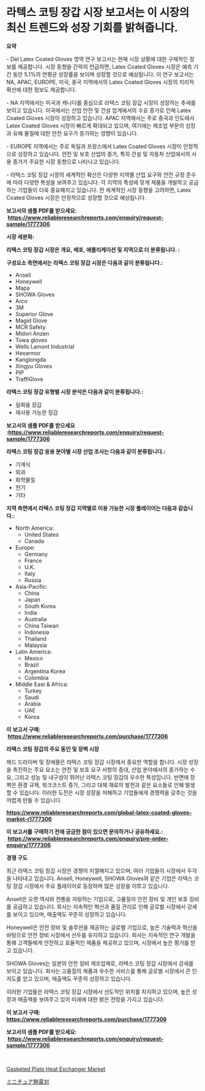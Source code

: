 <p><h1>라텍스 코팅 장갑 시장 보고서는 이 시장의 최신 트렌드와 성장 기회를 밝혀줍니다.</h1></p><p><strong>요약</strong></p>
<p><p>- Del Latex Coated Gloves 영역 연구 보고서는 현재 시장 상황에 대한 구체적인 정보를 제공합니다. 시장 동향을 간략히 언급하면, Latex Coated Gloves 시장은 예측 기간 동안 5.1%의 연평균 성장률을 보이며 성장할 것으로 예상됩니다. 이 연구 보고서는 NA, APAC, EUROPE, 미국, 중국 지역에서의 Latex Coated Gloves 시장의 지리적 확산에 대한 정보도 제공합니다.</p><p>- NA 지역에서는 미국과 캐나다를 중심으로 라텍스 코팅 장갑 시장이 성장하는 추세를 보이고 있습니다. 미국에서는 산업 안전 및 건설 업계에서의 수요 증가로 인해 Latex Coated Gloves 시장이 성장하고 있습니다. APAC 지역에서는 주로 중국과 인도에서 Latex Coated Gloves 시장이 빠르게 확대되고 있으며, 여기에는 제조업 부문의 성장과 유해 물질에 대한 안전 요구가 증가하는 영향이 있습니다.</p><p>- EUROPE 지역에서는 주로 독일과 프랑스에서 Latex Coated Gloves 시장이 안정적으로 성장하고 있습니다. 안전 및 보호 산업의 증가, 특히 건설 및 자동차 산업에서의 사용 증가가 주요한 시장 동향으로 나타나고 있습니다.</p><p>- 라텍스 코팅 장갑 시장의 세계적인 확산은 다양한 지역별 산업 요구와 안전 규정 준수에 따라 다양한 특성을 보여주고 있습니다. 각 지역의 특성에 맞게 제품을 개발하고 공급하는 기업들이 더욱 중요해지고 있습니다. 전 세계적인 시장 동향을 고려하면, Latex Coated Gloves 시장은 안정적으로 성장할 것으로 예상됩니다.</p></p>
<p><strong>보고서의 샘플 PDF를 받으세요: &nbsp;<a href="https://www.reliableresearchreports.com/enquiry/request-sample/1777306">https://www.reliableresearchreports.com/enquiry/request-sample/1777306</a></strong></p>
<p><strong>시장 세분화:</strong></p>
<p><strong> 라텍스 코팅 장갑 시장은 개요, 배포, 애플리케이션 및 지역으로 더 분류됩니다. :</strong></p>
<p><strong>구성요소 측면에서는 라텍스 코팅 장갑 시장은 다음과 같이 분류됩니다.:</strong></p>
<p><ul><li>Ansell</li><li>Honeywell</li><li>Mapa</li><li>SHOWA Gloves</li><li>Arco</li><li>3M</li><li>Superior Glove</li><li>Magid Glove</li><li>MCR Safety</li><li>Midori Anzen</li><li>Towa gloves</li><li>Wells Lamont Industrial</li><li>Hexarmor</li><li>Kanglongda</li><li>Xingyu Gloves</li><li>PIP</li><li>TraffiGlove</li></ul></p>
<p><strong> 라텍스 코팅 장갑 유형별 시장 분석은 다음과 같이 분류됩니다.:</strong></p>
<p><ul><li>일회용 장갑</li><li>재사용 가능한 장갑</li></ul></p>
<p><strong>보고서의 샘플 PDF를 받으세요 :<a href="https://www.reliableresearchreports.com/enquiry/request-sample/1777306">https://www.reliableresearchreports.com/enquiry/request-sample/1777306</a></strong></p>
<p><strong> 라텍스 코팅 장갑 응용 분야별 시장 산업 조사는 다음과 같이 분류됩니다.:</strong></p>
<p><ul><li>기계식</li><li>외과</li><li>화학물질</li><li>전기</li><li>기타</li></ul></p>
<p><strong>지역 측면에서 라텍스 코팅 장갑 지역별로 이용 가능한 시장 플레이어는 다음과 같습니다.:</strong></p>
<p><ul>
    <li>
        North America:
        <ul>
            <li>United States</li>
            <li>Canada</li>
        </ul>
    </li>
    <li>
        Europe:
        <ul>
            <li>Germany</li>
            <li>France</li>
            <li>U.K.</li>
            <li>Italy</li>
            <li>Russia</li>
        </ul>
    </li>
    <li>
        Asia-Pacific:
        <ul>
            <li>China</li>
            <li>Japan</li>
            <li>South Korea</li>
            <li>India</li>
            <li>Australia</li>
            <li>China Taiwan</li>
            <li>Indonesia</li>
            <li>Thailand</li>
            <li>Malaysia</li>
        </ul>
    </li>
    <li>
        Latin America:
        <ul>
            <li>Mexico</li>
            <li>Brazil</li>
            <li>Argentina Korea</li>
            <li>Colombia</li>
        </ul>
    </li>
    <li>
        Middle East & Africa:
        <ul>
            <li>Turkey</li>
            <li>Saudi</li>
            <li>Arabia</li>
            <li>UAE</li>
            <li>Korea</li>
        </ul>
    </li>
    </ul></p>
<p><strong>이 보고서 구매: &nbsp;<a href="https://www.reliableresearchreports.com/purchase/1777306">https://www.reliableresearchreports.com/purchase/1777306</a></strong></p>
<p><strong>라텍스 코팅 장갑의 주요 동인 및 장벽 시장</strong></p>
<p><p>헤드 드라이버 및 장애물은 라텍스 코팅 장갑 시장에서 중요한 역할을 합니다. 시장 성장을 촉진하는 주요 요소는 안전 및 보호 요구 사항의 증대, 산업 분야에서의 증가하는 수요, 그리고 성능 및 내구성이 뛰어난 라텍스 코팅 장갑의 우수한 특성입니다. 반면에 장벽은 환경 규제, 워크코스트 증가, 그리고 대체 재료의 발전과 같은 요소들로 인해 발생할 수 있습니다. 이러한 도전은 시장 성장을 저해하고 기업들에게 경쟁력을 갖추는 것을 어렵게 만들 수 있습니다.</p></p>
<p><strong><a href="https://www.reliableresearchreports.com/global-latex-coated-gloves-market-r1777306">https://www.reliableresearchreports.com/global-latex-coated-gloves-market-r1777306</a></strong></p>
<p><strong>이 보고서를 구매하기 전에 궁금한 점이 있으면 문의하거나 공유하세요.: &nbsp;<a href="https://www.reliableresearchreports.com/enquiry/pre-order-enquiry/1777306">https://www.reliableresearchreports.com/enquiry/pre-order-enquiry/1777306</a></strong></p>
<p><strong>경쟁 구도</strong></p>
<p><p>최근 라텍스 코팅 장갑 시장은 경쟁이 치열해지고 있으며, 여러 기업들이 시장에서 두각을 나타내고 있습니다. Ansell, Honeywell, SHOWA Gloves와 같은 기업은 라텍스 코팅 장갑 시장에서 주요 플레이어로 등장하며 많은 성장을 이루고 있습니다.</p><p>Ansell은 오랜 역사와 전통을 자랑하는 기업으로, 고품질의 안전 장비 및 개인 보호 장비를 공급하고 있습니다. 회사는 지속적인 혁신과 품질 관리로 인해 글로벌 시장에서 강세를 보이고 있으며, 매출액도 꾸준히 성장하고 있습니다.</p><p>Honeywell은 안전 장비 및 솔루션을 제공하는 글로벌 기업으로, 높은 기술력과 혁신을 바탕으로 안전 장비 시장에서 선두를 유지하고 있습니다. 회사는 지속적인 연구 개발을 통해 고객들에게 안전하고 효율적인 제품을 제공하고 있으며, 시장에서 높은 평가를 받고 있습니다.</p><p>SHOWA Gloves는 일본의 안전 장비 제조업체로, 라텍스 코팅 장갑 시장에서 강세를 보이고 있습니다. 회사는 고품질의 제품과 우수한 서비스를 통해 글로벌 시장에서 큰 인지도를 얻고 있으며, 매출액도 꾸준히 성장하고 있습니다.</p><p>이러한 기업들은 라텍스 코팅 장갑 시장에서 선도적인 위치를 차지하고 있으며, 높은 성장과 매출액을 보여주고 있어 미래에 대한 밝은 전망을 가지고 있습니다.</p></p>
<p><strong>이 보고서 구매: &nbsp; <a href="https://www.reliableresearchreports.com/purchase/1777306">https://www.reliableresearchreports.com/purchase/1777306</a></strong></p>
<p><strong>보고서의 샘플 PDF를 받으세요: &nbsp;<a href="https://www.reliableresearchreports.com/enquiry/request-sample/1777306">https://www.reliableresearchreports.com/enquiry/request-sample/1777306</a></strong><strong></strong></p>
<p>&nbsp;</p>
<p><p><a href="https://github.com/GroverBarry/Market-Research-Report-List-4/blob/main/gasketed-plate-heat-exchanger-market.md">Gasketed Plate Heat Exchanger Market</a></p><p><a href="https://github.com/ppmazlotr77499/Market-Research-Report-List-1/blob/main/771986928544.md">ミニチュア熱電対</a></p></p>